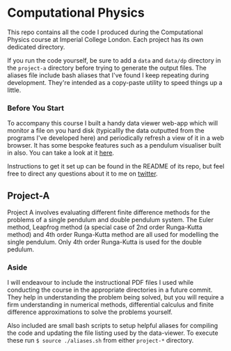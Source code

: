# Computational Physics

This repo contains all the code I produced during the Computational Physics course at Imperial College London. Each project has its own dedicated directory.

If you run the code yourself, be sure to add a `data` and `data/dp` directory in the `project-a` directory before trying to generate the output files. The aliases file include bash aliases that I've found I keep repeating during development. They're intended as a copy-paste utility to speed things up a little.

### Before You Start

To accompany this course I built a handy data viewer web-app which will monitor a file on you hard disk (typicallly the data outputted from the programs I've developed here) and periodically refresh a view of it in a web browser. It has some bespoke features such as a pendulum visualiser built in also. You can take a look at it [here](http://github.com/jeshuamaxey/data-viewer).

Instructions to get it set up can be found in the README of its repo, but feel free to direct any questions about it to me on [twitter](http://twitter.com/jeshuamaxey).

## Project-A

Project A involves evaluating different finite difference methods for the problems of a single pendulum and double pendulum system. The Euler method, Leapfrog method (a special case of 2nd order Runga-Kutta method) and 4th order Runga-Kutta method are all used for modelling the single pendulum. Only 4th order Runga-Kutta is used for the double pedulum.


### Aside

I will endeavour to include the instructional PDF files I used while conducting the course in the appropriate directories in a future commit. They help in understanding the problem being solved, but you will require a firm understanding in numerical methods, differential calculus and finite difference approximations to solve the problems yourself.

Also included are small bash scripts to setup helpful aliases for compiling the code and updating the file listing used by the data-viewer. To execute these run `$ source ./aliases.sh` from either `project-*` directory.